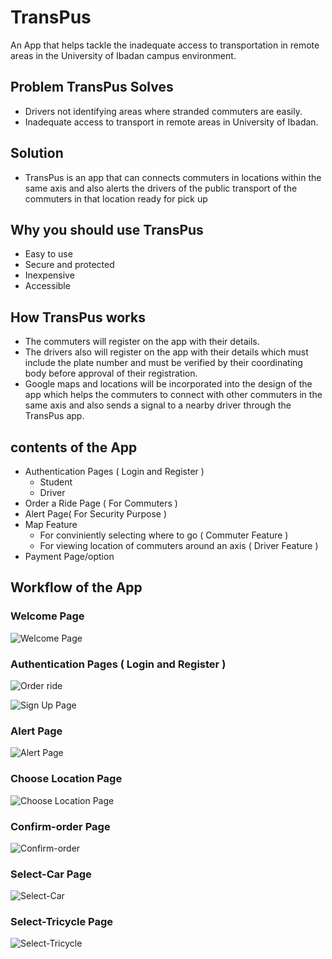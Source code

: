 # TransPus
An App that helps tackle the inadequate access to transportation in remote areas in the University of Ibadan campus environment.

## Problem TransPus Solves
- Drivers not identifying areas where stranded commuters are easily.
- Inadequate access to transport in remote areas in University of Ibadan.

## Solution
- TransPus is an app that can connects commuters in locations within the same axis and also alerts the drivers of the public transport of the commuters in that location ready for pick up

## Why you should use TransPus
- Easy to use
- Secure and protected
- Inexpensive
- Accessible

## How TransPus works
- The commuters will register on the app with their details. 
- The drivers also will register on the app with their details which must include the plate number and must be verified by their coordinating body before approval of their registration.
- Google maps and locations will be incorporated into the design of the app which helps the commuters to connect with other commuters in the same axis and also sends a signal to a nearby driver through the TransPus app.

## contents of the App

- Authentication Pages ( Login and Register )
	- Student
	- Driver
- Order a Ride Page ( For Commuters )
- Alert Page( For Security Purpose )
- Map Feature
	- For conviniently selecting where to go ( Commuter Feature )
	- For viewing location of commuters around an axis ( Driver Feature )
- Payment Page/option

## Workflow of the App

### Welcome Page

![Welcome Page](https://github.com/DANIEL-bit-art/UIHacks2021-TransPus/TransPus-screens/Splash-screen.png "Welcome Page")

### Authentication Pages ( Login and Register )

![Order ride](https://github.com/DANIEL-bit-art/UIHacks2021-TransPus/iPhone-11-Pro/X-1.png "Order ride")

![Sign Up Page](https://github.com/DANIEL-bit-art/UIHacks2021-TransPus/iPhone-11-Pro/X-4.png "Sign Up Page")

### Alert Page

![Alert Page](https://github.com/DANIEL-bit-art/UIHacks2021-TransPus/iPhone-11-Pro/X-3.png "Alert Page")

### Choose Location Page

![Choose Location Page](https://github.com/DANIEL-bit-art/UIHacks2021-TransPus/TransPus-screens/Choose-location.png "Choose Location Page")

### Confirm-order Page

![Confirm-order](https://github.com/DANIEL-bit-art/UIHacks2021-TransPus/TransPus-screens/Confirm-order.png "Confirm-order")

### Select-Car Page

![Select-Car](https://github.com/DANIEL-bit-art/UIHacks2021-TransPus/TransPus-screens/Select-Car.png "Select-Car")

### Select-Tricycle Page

![Select-Tricycle](https://github.com/DANIEL-bit-art/UIHacks2021-TransPus/TransPus-screens/Select-Tricycle.png "Select-Tricycle")